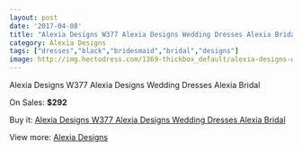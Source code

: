 ```yaml
---
layout: post
date: '2017-04-08'
title: "Alexia Designs W377 Alexia Designs Wedding Dresses Alexia Bridal"
category: Alexia Designs
tags: ["dresses","black","bridesmaid","bridal","designs"]
image: http://img.hectodress.com/1369-thickbox_default/alexia-designs-w377-alexia-designs-wedding-dresses-alexia-bridal.jpg
---
```

Alexia Designs W377 Alexia Designs Wedding Dresses Alexia Bridal

On Sales: **$292**
<a href="https://www.hectodress.com/alexia-designs/844-alexia-designs-w377-alexia-designs-wedding-dresses-alexia-bridal.html"><amp-img layout="responsive" width="600" height="600" src="//img.hectodress.com/1369-thickbox_default/alexia-designs-w377-alexia-designs-wedding-dresses-alexia-bridal.jpg" alt="Alexia Designs W377 Alexia Designs Wedding Dresses Alexia Bridal 0" /></a>
<a href="https://www.hectodress.com/alexia-designs/844-alexia-designs-w377-alexia-designs-wedding-dresses-alexia-bridal.html"><amp-img layout="responsive" width="600" height="600" src="//img.hectodress.com/1370-thickbox_default/alexia-designs-w377-alexia-designs-wedding-dresses-alexia-bridal.jpg" alt="Alexia Designs W377 Alexia Designs Wedding Dresses Alexia Bridal 1" /></a>

Buy it: [Alexia Designs W377 Alexia Designs Wedding Dresses Alexia Bridal](https://www.hectodress.com/alexia-designs/844-alexia-designs-w377-alexia-designs-wedding-dresses-alexia-bridal.html "Alexia Designs W377 Alexia Designs Wedding Dresses Alexia Bridal")

View more: [Alexia Designs](https://www.hectodress.com/11-alexia-designs "Alexia Designs")